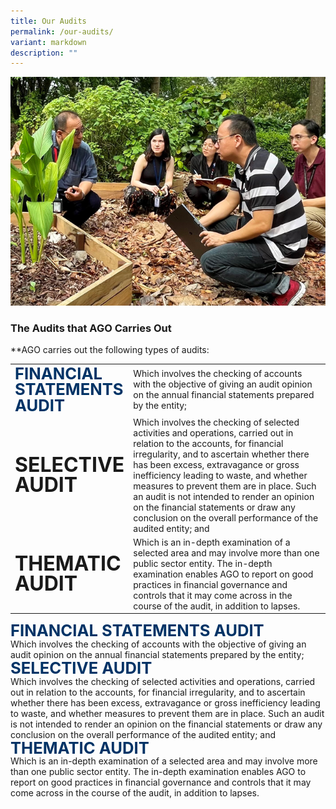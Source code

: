 ```yaml
---
title: Our Audits
permalink: /our-audits/
variant: markdown
description: ""
---
```

![](/images/our_audit.png)

### The Audits that AGO Carries Out
**AGO carries out the following types of audits:


<table cellspacing="0" cellpadding="0" border="0" style="width: 100%;">
<tbody>
<tr>
	<td width="30%"><span style="font-size:1.6rem; font-weight:bold; line-height: 1; margin-top: 20px; color: #003366;">FINANCIAL STATEMENTS AUDIT</span></td>
<td>Which involves the checking of accounts with the objective of giving an audit opinion on the annual financial statements prepared by the entity;</td>
</tr>
	<tr>
	<td style="border: none;"><span style="font-size:2rem; font-weight:bold; line-height: 1; margin-top: 20px;">SELECTIVE AUDIT</span></td>
<td style="border: none;">Which involves the checking of selected activities and operations, carried out in relation to the accounts, for financial irregularity, and to ascertain whether there has been excess, extravagance or gross inefficiency leading to waste, and whether measures to prevent them are in place. Such an audit is not intended to render an opinion on the financial statements or draw any conclusion on the overall performance of the audited entity; and</td>
</tr>
	<tr>
	<td><span style="font-size:2rem; font-weight:bold; line-height: 1; margin-top: 20px;">THEMATIC AUDIT</span></td>
<td>Which is an in-depth examination of a selected area and may involve more than one public sector entity. The in-depth examination enables AGO to report on good practices in financial governance and controls that it may come across in the course of the audit, in addition to lapses.</td>
</tr>
</tbody>
</table>

<div class="row is-multiline padding--bottom--lg">
      <div class="col is-one-third image-col">
       <span style="font-size:1.6rem; font-weight:bold; line-height: 1; margin-top: 20px; color: #003366;">FINANCIAL STATEMENTS AUDIT</span>
      </div>
      <div class="col padding--top padding--bottom">
          Which involves the checking of accounts with the objective of giving an audit opinion on the annual financial statements prepared by the entity;
    </div>
  </div>
	
<div class="row is-multiline padding--bottom--lg">
      <div class="col is-one-third image-col">
      <span style="font-size:1.6rem; font-weight:bold; line-height: 1; margin-top: 20px; color: #003366;">SELECTIVE AUDIT</span>
      </div>
      <div class="col padding--top padding--bottom">
Which involves the checking of selected activities and operations, carried out in relation to the accounts, for financial irregularity, and to ascertain whether there has been excess, extravagance or gross inefficiency leading to waste, and whether measures to prevent them are in place. Such an audit is not intended to render an opinion on the financial statements or draw any conclusion on the overall performance of the audited entity; and
    </div>
  </div>
	
<div class="row is-multiline padding--bottom--lg">
      <div class="col is-one-third image-col">
      <span style="font-size:1.6rem; font-weight:bold; line-height: 1; margin-top: 20px; color: #003366;">THEMATIC AUDIT</span>
      </div>
      <div class="col padding--top padding--bottomy">
          Which is an in-depth examination of a selected area and may involve more than one public sector entity. The in-depth examination enables AGO to report on good practices in financial governance and controls that it may come across in the course of the audit, in addition to lapses.
    </div>
  </div>

